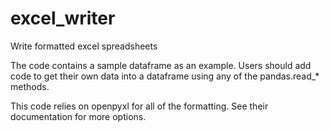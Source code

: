 # excel_writer
Write formatted excel spreadsheets

The code contains a sample dataframe as an example. Users should add code to get their own data into a dataframe using any of the pandas.read_* methods. 

This code relies on openpyxl for all of the formatting. See their documentation for more options.
